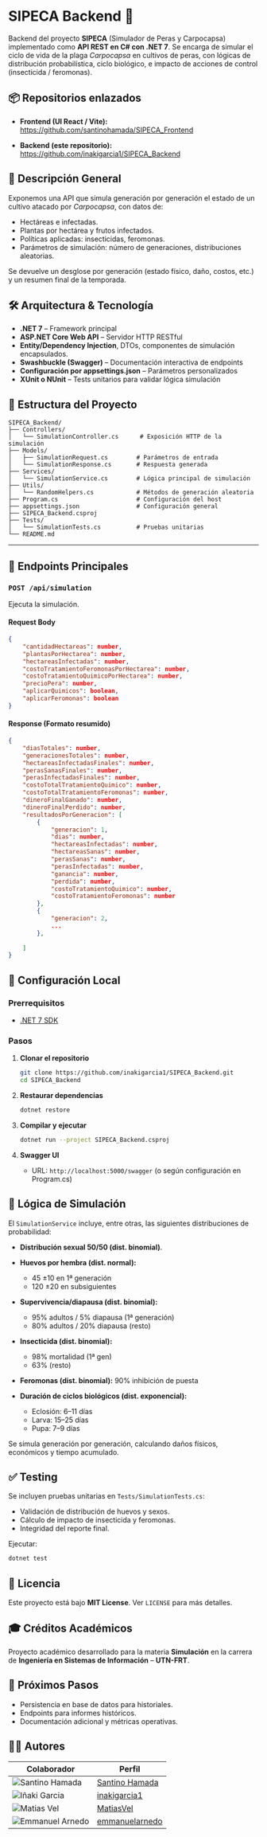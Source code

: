 # SIPECA Backend 🧮

Backend del proyecto **SIPECA** (Simulador de Peras y Carpocapsa) implementado como **API REST en C# con .NET 7**. Se encarga de simular el ciclo de vida de la plaga *Carpocapsa* en cultivos de peras, con lógicas de distribución probabilística, ciclo biológico, e impacto de acciones de control (insecticida / feromonas).


## 📦 Repositorios enlazados

- **Frontend (UI React / Vite):**  
  https://github.com/santinohamada/SIPECA_Frontend

- **Backend (este repositorio):**  
  https://github.com/inakigarcia1/SIPECA_Backend


## 🧭 Descripción General

Exponemos una API que simula generación por generación el estado de un cultivo atacado por *Carpocapsa*, con datos de:

- Hectáreas e infectadas.
- Plantas por hectárea y frutos infectados.
- Políticas aplicadas: insecticidas, feromonas.
- Parámetros de simulación: número de generaciones, distribuciones aleatorias.

Se devuelve un desglose por generación (estado físico, daño, costos, etc.) y un resumen final de la temporada.


## 🛠️ Arquitectura & Tecnología

- **.NET 7** – Framework principal
- **ASP.NET Core Web API** – Servidor HTTP RESTful
- **Entity/Dependency Injection**, DTOs, componentes de simulación encapsulados.
- **Swashbuckle (Swagger)** – Documentación interactiva de endpoints
- **Configuración por appsettings.json** – Parámetros personalizados
- **XUnit o NUnit** – Tests unitarios para validar lógica simulación


## 📂 Estructura del Proyecto

```text
SIPECA_Backend/
├── Controllers/
│   └── SimulationController.cs      # Exposición HTTP de la simulación
├── Models/
│   ├── SimulationRequest.cs        # Parámetros de entrada
│   └── SimulationResponse.cs       # Respuesta generada
├── Services/
│   └── SimulationService.cs        # Lógica principal de simulación
├── Utils/
│   └── RandomHelpers.cs            # Métodos de generación aleatoria
├── Program.cs                      # Configuración del host
├── appsettings.json                # Configuración general
├── SIPECA_Backend.csproj
├── Tests/
│   └── SimulationTests.cs          # Pruebas unitarias
└── README.md
````

---

## 🔌 Endpoints Principales

### `POST /api/simulation`

Ejecuta la simulación.

#### Request Body

```json
{
    "cantidadHectareas": number,
    "plantasPorHectarea": number,
    "hectareasInfectadas": number,
    "costoTratamientoFeromonasPorHectarea": number,
    "costoTratamientoQuimicoPorHectarea": number,
    "precioPera": number,
    "aplicarQuimicos": boolean,
    "aplicarFeromonas": boolean
}
```

#### Response (Formato resumido)

```json
{
    "diasTotales": number,
    "generacionesTotales": number,
    "hectareasInfectadasFinales": number,
    "perasSanasFinales": number,
    "perasInfectadasFinales": number,
    "costoTotalTratamientoQuimico": number,
    "costoTotalTratamientoFeromonas": number,
    "dineroFinalGanado": number,
    "dineroFinalPerdido": number,
    "resultadosPorGeneracion": [
        {
            "generacion": 1,
            "dias": number,
            "hectareasInfectadas": number,
            "hectareasSanas": number,
            "perasSanas": number,
            "perasInfectadas": number,
            "ganancia": number,
            "perdida": number,
            "costoTratamientoQuimico": number,
            "costoTratamientoFeromonas": number
        },
        {
            "generacion": 2,
            ...
        },
        
    ]
}
```


## 🚀 Configuración Local

### Prerrequisitos

* [.NET 7 SDK](https://dotnet.microsoft.com/download)

### Pasos

1. **Clonar el repositorio**

   ```bash
   git clone https://github.com/inakigarcia1/SIPECA_Backend.git
   cd SIPECA_Backend
   ```

2. **Restaurar dependencias**

   ```bash
   dotnet restore
   ```

3. **Compilar y ejecutar**

   ```bash
   dotnet run --project SIPECA_Backend.csproj
   ```

4. **Swagger UI**

   * URL: `http://localhost:5000/swagger` (o según configuración en Program.cs)

## 🎯 Lógica de Simulación

El `SimulationService` incluye, entre otras, las siguientes distribuciones de probabilidad:

* **Distribución sexual 50/50 (dist. binomial)**.

* **Huevos por hembra (dist. normal):**
  * 45 ±10 en 1ª generación
  * 120 ±20 en subsiguientes

* **Supervivencia/diapausa (dist. binomial):**

  * 95% adultos / 5% diapausa (1ª generación)
  * 80% adultos / 20% diapausa (resto)

* **Insecticida (dist. binomial):**

  * 98% mortalidad (1ª gen)
  * 63% (resto)

* **Feromonas (dist. binomial):** 90% inhibición de puesta
* **Duración de ciclos biológicos (dist. exponencial):**

  * Eclosión: 6–11 días
  * Larva: 15–25 días
  * Pupa: 7–9 días

Se simula generación por generación, calculando daños físicos, económicos y tiempo acumulado.


## ✅ Testing

Se incluyen pruebas unitarias en `Tests/SimulationTests.cs`:

* Validación de distribución de huevos y sexos.
* Cálculo de impacto de insecticida y feromonas.
* Integridad del reporte final.

Ejecutar:

```bash
dotnet test
```


## 📜 Licencia

Este proyecto está bajo **MIT License**. Ver `LICENSE` para más detalles.

## 🎓 Créditos Académicos

Proyecto académico desarrollado para la materia **Simulación** en la carrera de **Ingeniería en Sistemas de Información** – **UTN-FRT**.

## 🧪 Próximos Pasos

* Persistencia en base de datos para historiales.
* Endpoints para informes históricos.
* Documentación adicional y métricas operativas.

## 👨‍💻 Autores

| Colaborador                                | Perfil                                       |
|--------------------------------------------|----------------------------------------------|
| ![Santino Hamada](https://github.com/santinohamada.png) | [Santino Hamada](https://github.com/santinohamada) |
| ![Iñaki Garcia](https://github.com/inakigarcia1.png) | [inakigarcia1](https://github.com/inakigarcia1) |
| ![Matias Vel](https://github.com/MatiasVel.png) | [MatiasVel](https://github.com/MatiasVel) |
| ![Emmanuel Arnedo](https://github.com/emmanuelarnedo.png) | [emmanuelarnedo](https://github.com/emmanuelarnedo) |
